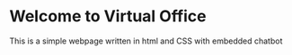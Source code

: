 Welcome to Virtual Office
=================

This is a simple webpage written in html and CSS with embedded chatbot
